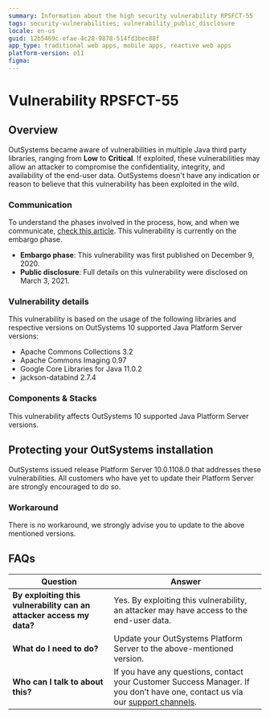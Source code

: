 ```yaml
---
summary: Information about the high security vulnerability RPSFCT-55
tags: security-vulnerabilities; vulnerability_public_disclosure
locale: en-us
guid: 12b5469c-efae-4c28-9878-514fd3bec88f
app_type: traditional web apps, mobile apps, reactive web apps
platform-version: o11
figma:
---
```


# Vulnerability RPSFCT-55

## Overview

OutSystems became aware of vulnerabilities in multiple Java third party libraries, ranging from **Low** to **Critical**. If exploited, these vulnerabilities may allow an attacker to compromise the confidentiality, integrity, and availability of the end-user data.
OutSystems doesn't have any indication or reason to believe that this vulnerability has been exploited in the wild.

### Communication

To understand the phases involved in the process, how, and when we communicate, [check this article](https://success.outsystems.com/Support/Security/Vulnerabilities). This vulnerability is currently on the embargo phase.

* **Embargo phase**: This vulnerability was first published on December 9, 2020.
* **Public disclosure**: Full details on this vulnerability were disclosed on March 3, 2021.

### Vulnerability details

This vulnerability is based on the usage of the following libraries and respective versions on OutSystems 10 supported Java Platform Server versions:

* Apache Commons Collections 3.2
* Apache Commons Imaging 0.97
* Google Core Libraries for Java 11.0.2
* jackson-databind 2.7.4

### Components & Stacks

This vulnerability affects OutSystems 10 supported Java Platform Server versions.

## Protecting your OutSystems installation

OutSystems issued release Platform Server 10.0.1108.0 that addresses these vulnerabilities. All customers who have yet to update their Platform Server are strongly encouraged to do so.

### Workaround

There is no workaround, we strongly advise you to update to the above mentioned versions.

## FAQs

| Question         | Answer                                             |
|--------------------------------------------------------------------------|---------------------------------------------------------------------------------------------------------------------------------------------------------------------|
| **By exploiting this vulnerability can an attacker access my data?**         | Yes. By exploiting this vulnerability, an attacker may have access to the end-user data. |
| **What do I need to do?**                                                | Update your OutSystems Platform Server to the above-mentioned version.            |
| **Who can I talk to about this?**                                        | If you have any questions, contact your Customer Success Manager. If you don’t have one, contact us via our [support channels](https://www.outsystems.com/legal/success/contact-outsystems-technical-support/). |
